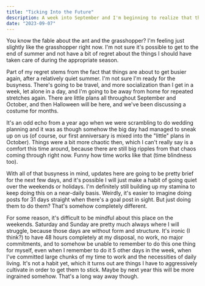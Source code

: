 ```yaml
---
title: "Ticking Into the Future"
description: A week into September and I'm beginning to realize that the next month is going to be busy in ways I hadn't anticipated.
date: "2023-09-07"
---
```


You know the fable about the ant and the grasshopper? I'm feeling just slightly like the grasshopper right now. I'm not sure it's possible to get to the end of summer and not have a bit of regret about the things I should have taken care of during the appropriate season.

Part of my regret stems from the fact that things are about to get busier again, after a relatively quiet summer. I'm not sure I'm ready for the busyness. There's going to be travel, and more socialization than I get in a week, let alone in a day, and I'm going to be away from home for repeated stretches again. There are little plans all throughout September and October, and then Halloween will be here, and we've been discussing a costume for months.

It's an odd echo from a year ago when we were scrambling to do wedding planning and it was as though somehow the big day had managed to sneak up on us (of course, our first anniversary is mixed into the "little" plans in October). Things were a bit more chaotic then, which I can't really say is a comfort this time around, because there are still big ripples from that chaos coming through right now. Funny how time works like that (time blindness too).

With all of that busyness in mind, updates here are going to be pretty brief for the next few days, and it's possible I will just make a habit of going quiet over the weekends or holidays. I'm definitely still building up my stamina to keep doing this on a near-daily basis. Weirdly, it's easier to imagine doing posts for 31 days straight when there's a goal post in sight. But just doing them to do them? That's somehow completely different.

For some reason, it's difficult to be mindful about this place on the weekends. Saturday and Sunday are pretty much always where I will struggle, because those days are without form and structure. It's ironic (I think?) to have 48 hours completely at my disposal, no work, no major commitments, and to somehow be unable to remember to do this one thing for myself, even when I remember to do it 5 other days in the week, when I've committed large chunks of my time to work and the necessities of daily living. It's not a habit yet, which it turns out are things I have to aggressively cultivate in order to get them to stick. Maybe by next year this will be more ingrained somehow. That's a long way away though.
